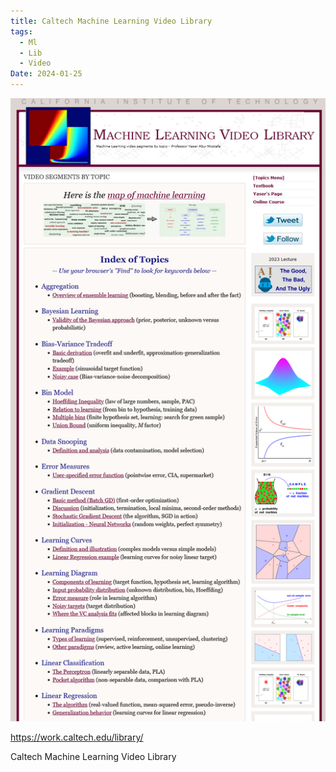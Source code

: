 ```yaml
---
title: Caltech Machine Learning Video Library
tags:
  - Ml
  - Lib
  - Video
Date: 2024-01-25
---
```

![](../_asset/2024-01-25_ml-lib_videos_image_1.png)

https://work.caltech.edu/library/

Caltech Machine Learning Video Library